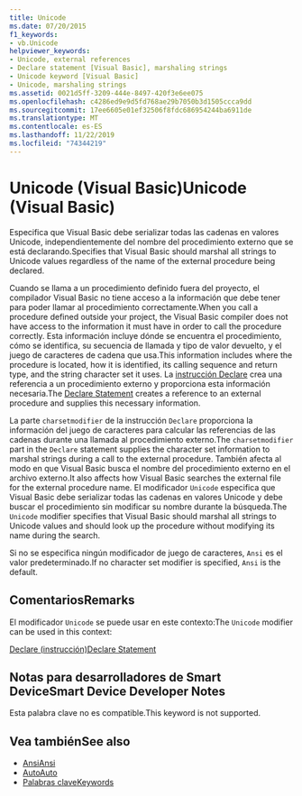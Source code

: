 ```yaml
---
title: Unicode
ms.date: 07/20/2015
f1_keywords:
- vb.Unicode
helpviewer_keywords:
- Unicode, external references
- Declare statement [Visual Basic], marshaling strings
- Unicode keyword [Visual Basic]
- Unicode, marshaling strings
ms.assetid: 0021d5ff-3209-444e-8497-420f3e6ee075
ms.openlocfilehash: c4286ed9e9d5fd768ae29b7050b3d1505ccca9dd
ms.sourcegitcommit: 17ee6605e01ef32506f8fdc686954244ba6911de
ms.translationtype: MT
ms.contentlocale: es-ES
ms.lasthandoff: 11/22/2019
ms.locfileid: "74344219"
---
```

# <a name="unicode-visual-basic"></a><span data-ttu-id="99b4d-102">Unicode (Visual Basic)</span><span class="sxs-lookup"><span data-stu-id="99b4d-102">Unicode (Visual Basic)</span></span>
<span data-ttu-id="99b4d-103">Especifica que Visual Basic debe serializar todas las cadenas en valores Unicode, independientemente del nombre del procedimiento externo que se está declarando.</span><span class="sxs-lookup"><span data-stu-id="99b4d-103">Specifies that Visual Basic should marshal all strings to Unicode values regardless of the name of the external procedure being declared.</span></span>  
  
 <span data-ttu-id="99b4d-104">Cuando se llama a un procedimiento definido fuera del proyecto, el compilador Visual Basic no tiene acceso a la información que debe tener para poder llamar al procedimiento correctamente.</span><span class="sxs-lookup"><span data-stu-id="99b4d-104">When you call a procedure defined outside your project, the Visual Basic compiler does not have access to the information it must have in order to call the procedure correctly.</span></span> <span data-ttu-id="99b4d-105">Esta información incluye dónde se encuentra el procedimiento, cómo se identifica, su secuencia de llamada y tipo de valor devuelto, y el juego de caracteres de cadena que usa.</span><span class="sxs-lookup"><span data-stu-id="99b4d-105">This information includes where the procedure is located, how it is identified, its calling sequence and return type, and the string character set it uses.</span></span> <span data-ttu-id="99b4d-106">La [instrucción Declare](../../../visual-basic/language-reference/statements/declare-statement.md) crea una referencia a un procedimiento externo y proporciona esta información necesaria.</span><span class="sxs-lookup"><span data-stu-id="99b4d-106">The [Declare Statement](../../../visual-basic/language-reference/statements/declare-statement.md) creates a reference to an external procedure and supplies this necessary information.</span></span>  
  
 <span data-ttu-id="99b4d-107">La parte `charsetmodifier` de la instrucción `Declare` proporciona la información del juego de caracteres para calcular las referencias de las cadenas durante una llamada al procedimiento externo.</span><span class="sxs-lookup"><span data-stu-id="99b4d-107">The `charsetmodifier` part in the `Declare` statement supplies the character set information to marshal strings during a call to the external procedure.</span></span> <span data-ttu-id="99b4d-108">También afecta al modo en que Visual Basic busca el nombre del procedimiento externo en el archivo externo.</span><span class="sxs-lookup"><span data-stu-id="99b4d-108">It also affects how Visual Basic searches the external file for the external procedure name.</span></span> <span data-ttu-id="99b4d-109">El modificador `Unicode` especifica que Visual Basic debe serializar todas las cadenas en valores Unicode y debe buscar el procedimiento sin modificar su nombre durante la búsqueda.</span><span class="sxs-lookup"><span data-stu-id="99b4d-109">The `Unicode` modifier specifies that Visual Basic should marshal all strings to Unicode values and should look up the procedure without modifying its name during the search.</span></span>  
  
 <span data-ttu-id="99b4d-110">Si no se especifica ningún modificador de juego de caracteres, `Ansi` es el valor predeterminado.</span><span class="sxs-lookup"><span data-stu-id="99b4d-110">If no character set modifier is specified, `Ansi` is the default.</span></span>  
  
## <a name="remarks"></a><span data-ttu-id="99b4d-111">Comentarios</span><span class="sxs-lookup"><span data-stu-id="99b4d-111">Remarks</span></span>  
 <span data-ttu-id="99b4d-112">El modificador `Unicode` se puede usar en este contexto:</span><span class="sxs-lookup"><span data-stu-id="99b4d-112">The `Unicode` modifier can be used in this context:</span></span>  
  
 [<span data-ttu-id="99b4d-113">Declare (instrucción)</span><span class="sxs-lookup"><span data-stu-id="99b4d-113">Declare Statement</span></span>](../../../visual-basic/language-reference/statements/declare-statement.md)  
  
## <a name="smart-device-developer-notes"></a><span data-ttu-id="99b4d-114">Notas para desarrolladores de Smart Device</span><span class="sxs-lookup"><span data-stu-id="99b4d-114">Smart Device Developer Notes</span></span>  
 <span data-ttu-id="99b4d-115">Esta palabra clave no es compatible.</span><span class="sxs-lookup"><span data-stu-id="99b4d-115">This keyword is not supported.</span></span>  
  
## <a name="see-also"></a><span data-ttu-id="99b4d-116">Vea también</span><span class="sxs-lookup"><span data-stu-id="99b4d-116">See also</span></span>

- [<span data-ttu-id="99b4d-117">Ansi</span><span class="sxs-lookup"><span data-stu-id="99b4d-117">Ansi</span></span>](../../../visual-basic/language-reference/modifiers/ansi.md)
- [<span data-ttu-id="99b4d-118">Auto</span><span class="sxs-lookup"><span data-stu-id="99b4d-118">Auto</span></span>](../../../visual-basic/language-reference/modifiers/auto.md)
- [<span data-ttu-id="99b4d-119">Palabras clave</span><span class="sxs-lookup"><span data-stu-id="99b4d-119">Keywords</span></span>](../../../visual-basic/language-reference/keywords/index.md)
